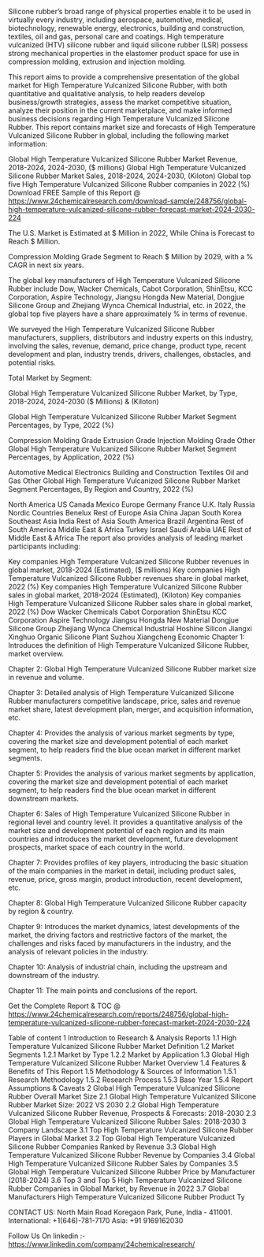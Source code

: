 Silicone rubber’s broad range of physical properties enable it to be used in virtually every industry, including aerospace, automotive, medical, biotechnology, renewable energy, electronics, building and construction, textiles, oil and gas, personal care and coatings. High temperature vulcanized (HTV) silicone rubber and liquid silicone rubber (LSR) possess strong mechanical properties in the elastomer product space for use in compression molding, extrusion and injection molding.

This report aims to provide a comprehensive presentation of the global market for High Temperature Vulcanized Silicone Rubber, with both quantitative and qualitative analysis, to help readers develop business/growth strategies, assess the market competitive situation, analyze their position in the current marketplace, and make informed business decisions regarding High Temperature Vulcanized Silicone Rubber. This report contains market size and forecasts of High Temperature Vulcanized Silicone Rubber in global, including the following market information:

Global High Temperature Vulcanized Silicone Rubber Market Revenue, 2018-2024, 2024-2030, ($ millions)
Global High Temperature Vulcanized Silicone Rubber Market Sales, 2018-2024, 2024-2030, (Kiloton)
Global top five High Temperature Vulcanized Silicone Rubber companies in 2022 (%)
Download FREE Sample of this Report @ https://www.24chemicalresearch.com/download-sample/248756/global-high-temperature-vulcanized-silicone-rubber-forecast-market-2024-2030-224

The U.S. Market is Estimated at $ Million in 2022, While China is Forecast to Reach $ Million.

Compression Molding Grade Segment to Reach $ Million by 2029, with a % CAGR in next six years.

The global key manufacturers of High Temperature Vulcanized Silicone Rubber include Dow, Wacker Chemicals, Cabot Corporation, ShinEtsu, KCC Corporation, Aspire Technology, Jiangsu Hongda New Material, Dongjue Silicone Group and Zhejiang Wynca Chemical Industrial, etc. in 2022, the global top five players have a share approximately % in terms of revenue.

We surveyed the High Temperature Vulcanized Silicone Rubber manufacturers, suppliers, distributors and industry experts on this industry, involving the sales, revenue, demand, price change, product type, recent development and plan, industry trends, drivers, challenges, obstacles, and potential risks.

Total Market by Segment:

Global High Temperature Vulcanized Silicone Rubber Market, by Type, 2018-2024, 2024-2030 ($ Millions) & (Kiloton)

Global High Temperature Vulcanized Silicone Rubber Market Segment Percentages, by Type, 2022 (%)

Compression Molding Grade
Extrusion Grade
Injection Molding Grade
Other
Global High Temperature Vulcanized Silicone Rubber Market Segment Percentages, by Application, 2022 (%)

Automotive
Medical
Electronics
Building and Construction
Textiles
Oil and Gas
Other
Global High Temperature Vulcanized Silicone Rubber Market Segment Percentages, By Region and Country, 2022 (%)

North America
US
Canada
Mexico
Europe
Germany
France
U.K.
Italy
Russia
Nordic Countries
Benelux
Rest of Europe
Asia
China
Japan
South Korea
Southeast Asia
India
Rest of Asia
South America
Brazil
Argentina
Rest of South America
Middle East & Africa
Turkey
Israel
Saudi Arabia
UAE
Rest of Middle East & Africa
The report also provides analysis of leading market participants including:

Key companies High Temperature Vulcanized Silicone Rubber revenues in global market, 2018-2024 (Estimated), ($ millions)
Key companies High Temperature Vulcanized Silicone Rubber revenues share in global market, 2022 (%)
Key companies High Temperature Vulcanized Silicone Rubber sales in global market, 2018-2024 (Estimated), (Kiloton)
Key companies High Temperature Vulcanized Silicone Rubber sales share in global market, 2022 (%)
Dow
Wacker Chemicals
Cabot Corporation
ShinEtsu
KCC Corporation
Aspire Technology
Jiangsu Hongda New Material
Dongjue Silicone Group
Zhejiang Wynca Chemical Industrial
Hoshine Silicon
Jiangxi Xinghuo Organic Silicone Plant
Suzhou Xiangcheng Economic
Chapter 1: Introduces the definition of High Temperature Vulcanized Silicone Rubber, market overview.

Chapter 2: Global High Temperature Vulcanized Silicone Rubber market size in revenue and volume.

Chapter 3: Detailed analysis of High Temperature Vulcanized Silicone Rubber manufacturers competitive landscape, price, sales and revenue market share, latest development plan, merger, and acquisition information, etc.

Chapter 4: Provides the analysis of various market segments by type, covering the market size and development potential of each market segment, to help readers find the blue ocean market in different market segments.

Chapter 5: Provides the analysis of various market segments by application, covering the market size and development potential of each market segment, to help readers find the blue ocean market in different downstream markets.

Chapter 6: Sales of High Temperature Vulcanized Silicone Rubber in regional level and country level. It provides a quantitative analysis of the market size and development potential of each region and its main countries and introduces the market development, future development prospects, market space of each country in the world.

Chapter 7: Provides profiles of key players, introducing the basic situation of the main companies in the market in detail, including product sales, revenue, price, gross margin, product introduction, recent development, etc.

Chapter 8: Global High Temperature Vulcanized Silicone Rubber capacity by region & country.

Chapter 9: Introduces the market dynamics, latest developments of the market, the driving factors and restrictive factors of the market, the challenges and risks faced by manufacturers in the industry, and the analysis of relevant policies in the industry.

Chapter 10: Analysis of industrial chain, including the upstream and downstream of the industry.

Chapter 11: The main points and conclusions of the report.

Get the Complete Report & TOC @ https://www.24chemicalresearch.com/reports/248756/global-high-temperature-vulcanized-silicone-rubber-forecast-market-2024-2030-224

Table of content
1 Introduction to Research & Analysis Reports
1.1 High Temperature Vulcanized Silicone Rubber Market Definition
1.2 Market Segments
1.2.1 Market by Type
1.2.2 Market by Application
1.3 Global High Temperature Vulcanized Silicone Rubber Market Overview
1.4 Features & Benefits of This Report
1.5 Methodology & Sources of Information
1.5.1 Research Methodology
1.5.2 Research Process
1.5.3 Base Year
1.5.4 Report Assumptions & Caveats
2 Global High Temperature Vulcanized Silicone Rubber Overall Market Size
2.1 Global High Temperature Vulcanized Silicone Rubber Market Size: 2022 VS 2030
2.2 Global High Temperature Vulcanized Silicone Rubber Revenue, Prospects & Forecasts: 2018-2030
2.3 Global High Temperature Vulcanized Silicone Rubber Sales: 2018-2030
3 Company Landscape
3.1 Top High Temperature Vulcanized Silicone Rubber Players in Global Market
3.2 Top Global High Temperature Vulcanized Silicone Rubber Companies Ranked by Revenue
3.3 Global High Temperature Vulcanized Silicone Rubber Revenue by Companies
3.4 Global High Temperature Vulcanized Silicone Rubber Sales by Companies
3.5 Global High Temperature Vulcanized Silicone Rubber Price by Manufacturer (2018-2024)
3.6 Top 3 and Top 5 High Temperature Vulcanized Silicone Rubber Companies in Global Market, by Revenue in 2022
3.7 Global Manufacturers High Temperature Vulcanized Silicone Rubber Product Ty

CONTACT US:
North Main Road Koregaon Park, Pune, India - 411001.
International: +1(646)-781-7170
Asia: +91 9169162030

Follow Us On linkedin :- https://www.linkedin.com/company/24chemicalresearch/
